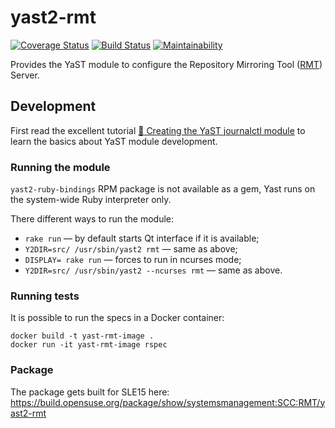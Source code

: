 # yast2-rmt

[![Coverage Status](https://coveralls.io/repos/github/SUSE/yast2-rmt/badge.svg?branch=master)](https://coveralls.io/github/SUSE/yast2-rmt?branch=master)
[![Build Status](https://travis-ci.org/SUSE/yast2-rmt.svg?branch=master)](https://travis-ci.org/SUSE/yast2-rmt)
[![Maintainability](https://api.codeclimate.com/v1/badges/672b5ba57176d8b4be53/maintainability)](https://codeclimate.com/github/SUSE/yast2-rmt/maintainability)

Provides the YaST module to configure the Repository Mirroring Tool ([RMT](https://github.com/SUSE/rmt)) Server.

## Development

First read the excellent tutorial [:green_book: Creating the YaST journalctl module](http://yast.opensuse.org/yast-journalctl-tutorial/) to learn the basics about YaST module development.

### Running the module

`yast2-ruby-bindings` RPM package is not available as a gem, Yast runs on the system-wide Ruby interpreter only.

There different ways to run the module:

* `rake run` — by default starts Qt interface if it is available;
* `Y2DIR=src/ /usr/sbin/yast2 rmt` — same as above;
* `DISPLAY= rake run` — forces to run in ncurses mode;
* `Y2DIR=src/ /usr/sbin/yast2 --ncurses rmt` — same as above.

### Running tests

It is possible to run the specs in a Docker container:

```
docker build -t yast-rmt-image .
docker run -it yast-rmt-image rspec
```

### Package 

The package gets built for SLE15 here: https://build.opensuse.org/package/show/systemsmanagement:SCC:RMT/yast2-rmt
